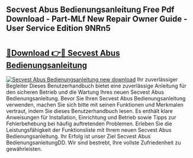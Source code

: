 ## Secvest Abus Bedienungsanleitung Free Pdf Download - Part-MLf New Repair Owner Guide - User Service Edition 9NRn5

# <h2><a href="http://df46w3.blite.top/?on=Secvest+Abus+Bedienungsanleitung">🔗Download 👉🔴 Secvest Abus Bedienungsanleitung</a></h2>

[![Secvest Abus Bedienungsanleitung new download](https://i.imgur.com/lujVjoI.png)](http://df46w3.blite.top/?on=Secvest+Abus+Bedienungsanleitung)
Ihr zuverlässiger Begleiter Dieses Benutzerhandbuch bietet eine zuverlässige Anleitung für den sicheren Betrieb und die Wartung Ihres neuen Secvest Abus Bedienungsanleitung. Bevor Sie Ihren Secvest Abus Bedienungsanleitung verwenden, machen Sie sich bitte mit seinen Funktionen und Merkmalen vertraut, indem Sie dieses Benutzerhandbuch lesen. Es enthält klare Anweisungen für Installation, Einrichtung und Betrieb sowie Tipps zur Fehlerbehebung bei häufig auftretenden Problemen. Erleben Sie die Leistungsfähigkeit der Funktionsliste mit Ihrem neuen Secvest Abus Bedienungsanleitung. Ihr Erfolg ist unser Ziel Secvest Abus BedienungsanleitungDD. Wir sind bestrebt, Ihre vollste Zufriedenheit zu gewährleisten.
